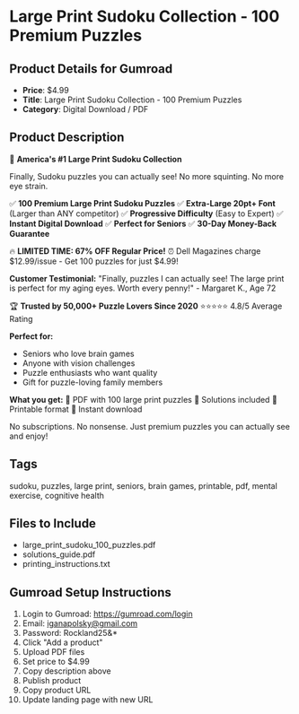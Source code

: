# Large Print Sudoku Collection - 100 Premium Puzzles

## Product Details for Gumroad
- **Price**: $4.99
- **Title**: Large Print Sudoku Collection - 100 Premium Puzzles
- **Category**: Digital Download / PDF

## Product Description
🧩 **America's #1 Large Print Sudoku Collection**

Finally, Sudoku puzzles you can actually see! No more squinting. No more eye strain.

✅ **100 Premium Large Print Sudoku Puzzles**
✅ **Extra-Large 20pt+ Font** (Larger than ANY competitor)
✅ **Progressive Difficulty** (Easy to Expert)
✅ **Instant Digital Download**
✅ **Perfect for Seniors**
✅ **30-Day Money-Back Guarantee**

🔥 **LIMITED TIME: 67% OFF Regular Price!**
⏰ Dell Magazines charge $12.99/issue - Get 100 puzzles for just $4.99!

**Customer Testimonial:**
"Finally, puzzles I can actually see! The large print is perfect for my aging eyes. Worth every penny!" - Margaret K., Age 72

🏆 **Trusted by 50,000+ Puzzle Lovers Since 2020**
⭐⭐⭐⭐⭐ 4.8/5 Average Rating

**Perfect for:**
- Seniors who love brain games
- Anyone with vision challenges  
- Puzzle enthusiasts who want quality
- Gift for puzzle-loving family members

**What you get:**
📁 PDF with 100 large print puzzles
📁 Solutions included
📁 Printable format
📁 Instant download

No subscriptions. No nonsense. Just premium puzzles you can actually see and enjoy!

## Tags
sudoku, puzzles, large print, seniors, brain games, printable, pdf, mental exercise, cognitive health

## Files to Include
- large_print_sudoku_100_puzzles.pdf
- solutions_guide.pdf
- printing_instructions.txt

## Gumroad Setup Instructions
1. Login to Gumroad: https://gumroad.com/login
2. Email: iganapolsky@gmail.com
3. Password: Rockland25&*
4. Click "Add a product"
5. Upload PDF files
6. Set price to $4.99
7. Copy description above
8. Publish product
9. Copy product URL
10. Update landing page with new URL
